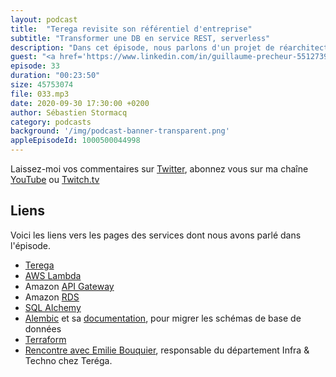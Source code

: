 ```yaml
---
layout: podcast
title:  "Terega revisite son référentiel d'entreprise"
subtitle: "Transformer une DB en service REST, serverless"
description: "Dans cet épisode, nous parlons d'un projet de réarchitecture d'une base de donnée centralisée, vers une infrastructure moderne, basée sur des APIs, et déployée par du code, en mode blue/green. Découvrez les avantages techniques et métiers, ainsi que les outils et frameworks utilisés."
guest: "<a href='https://www.linkedin.com/in/guillaume-precheur-5512739/'>Guillaume Precheur</a>, Consultant Cloud DevOps, <a href='https://www.gekko.fr/en/16014-2/'>Gekko, part of Accenture</a>."
episode: 33
duration: "00:23:50"
size: 45753074
file: 033.mp3  
date: 2020-09-30 17:30:00 +0200
author: Sébastien Stormacq
category: podcasts
background: '/img/podcast-banner-transparent.png'
appleEpisodeId: 1000500044998
---
```


Laissez-moi vos commentaires sur [Twitter](https://twitter.com/sebsto), abonnez vous sur ma chaîne [YouTube](https://www.youtube.com/sebsto) ou [Twitch.tv](https://www.twitch.tv/sebAWS)

## Liens

Voici les liens vers les pages des services dont nous avons parlé dans l'épisode.

- [Terega](https://www.terega.fr/)
- [AWS Lambda](https://aws.amazon.com/lambda/)
- Amazon [API Gateway](https://aws.amazon.com/api-gateway/) 
- Amazon [RDS](https://aws.amazon.com/rds/) 
- [SQL Alchemy](https://www.sqlalchemy.org/)
- [Alembic](https://pypi.org/project/alembic/) et sa [documentation](https://alembic.sqlalchemy.org/en/latest/), pour migrer les schémas de base de données
- [Terraform](https://www.terraform.io/) 
- [Rencontre avec Emilie Bouquier](https://aws.amazon.com/fr/blogs/france/partage-dexperience-discussions-avec-des-leaders-inspires-terega/), responsable du département Infra & Techno chez Teréga.
